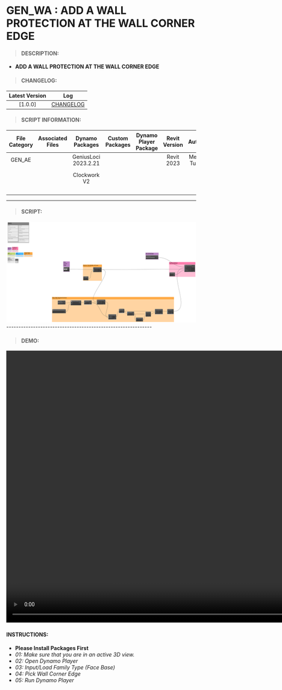 # GEN_WA : ADD A WALL PROTECTION AT THE WALL CORNER EDGE

> #### DESCRIPTION: 
- **ADD A WALL PROTECTION AT THE WALL CORNER EDGE**

> #### CHANGELOG:

| Latest Version | Log |
| :-------: | :----: | 
|[1.0.0] | [CHANGELOG](/_scripts/_general/WALLS/changelog/GEN_WA_WallProtection_Corner_ByEdge.md) |

> #### SCRIPT INFORMATION: 

| File Category | Associated Files | Dynamo Packages | Custom Packages | Dynamo Player Package | Revit Version | Author | Reviewed By | File Name & Location | 
| :-------: | :----: | :---: | :---: | :---: | :---: | :---: | :---: | :--: |
| GEN_AE |  | GeniusLoci 2023.2.21 | | | Revit 2023 | Melvin Tuliao | | GEN_WA_WallProtection_Corner_ByEdge V1.0.0 |
|        |  | Clockwork V2 | | |              |              | | (https://bimcapcom.sharepoint.com/:u:/s/BCP-Main/EUVnFc1BQr1KomcrKCJUYvwB4cfveEx-bZ3kIULniQolqQ?e=ZsIhXL) |
|        |  | | | |              |              | | |
|        |  | | | |
|        |  |  | | |
------------------------------------------------------------
> #### SCRIPT: 

<img src="./_scripts/_general/WALLS/images/GEN_WA_WallProtection_Corner_ByEdge.png">
------------------------------------------------------------

> #### DEMO: 

<video width="1280" height="720" controls>
 <source src="./_scripts/_general/WALLS/demo/GEN_WA_WallProtection_Corner_ByEdge.mp4" type="video/mp4">
</video>

#### INSTRUCTIONS: 
- **Please Install Packages First**
- *01: Make sure that you are in an active 3D view.*
- *02: Open Dynamo Player*
- *03: Input/Load Family Type (Face Base)*
- *04: Pick Wall Corner Edge*
- *05: Run Dynamo Player*